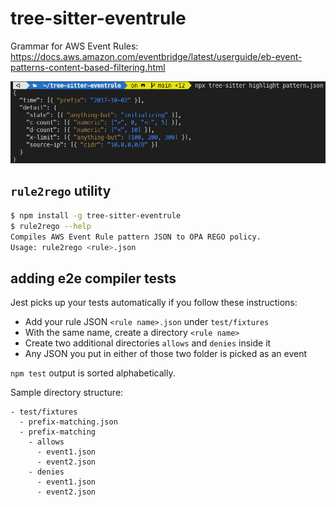 # tree-sitter-eventrule
Grammar for AWS Event Rules: https://docs.aws.amazon.com/eventbridge/latest/userguide/eb-event-patterns-content-based-filtering.html

![Syntax Highlighting](highlight.png)

## `rule2rego` utility

```bash
$ npm install -g tree-sitter-eventrule
$ rule2rego --help
Compiles AWS Event Rule pattern JSON to OPA REGO policy.
Usage: rule2rego <rule>.json
```

## adding e2e compiler tests

Jest picks up your tests automatically if you follow these instructions:

- Add your rule JSON `<rule name>.json` under `test/fixtures`
- With the same name, create a directory `<rule name>`
- Create two additional directories `allows` and `denies` inside it
- Any JSON you put in either of those two folder is picked as an event

`npm test` output is sorted alphabetically.

Sample directory structure:

```raw
- test/fixtures
  - prefix-matching.json
  - prefix-matching
    - allows
      - event1.json
      - event2.json
    - denies
      - event1.json
      - event2.json
```
